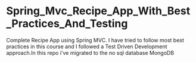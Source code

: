 # Spring_Mvc_Recipe_App_With_Best_Practices_And_Testing
Complete Recipe App using Spring MVC. I have tried to follow most best practices in this course and I followed a Test Driven Development approach.In this repo i've migrated to the no sql database MongoDB 

